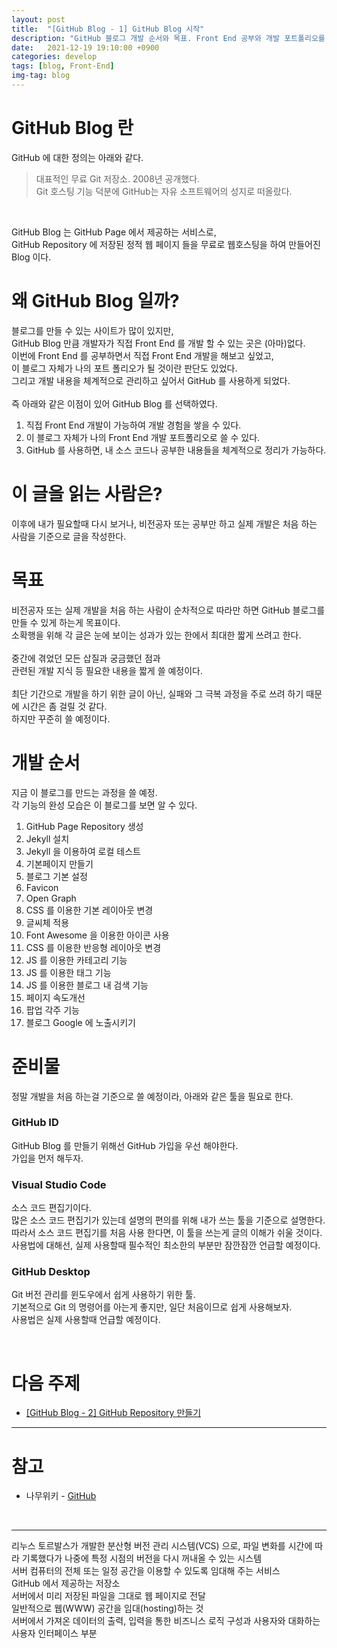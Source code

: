 ```yaml
---
layout: post
title:  "[GitHub Blog - 1] GitHub Blog 시작"
description: "GitHub 블로그 개발 순서와 목표. Front End 공부와 개발 포트폴리오를 만들어 보자."
date:   2021-12-19 19:10:00 +0900
categories: develop
tags: [blog, Front-End]
img-tag: blog
---
```

# GitHub Blog 란
GitHub 에 대한 정의는 아래와 같다. 
>대표적인 무료 <span class="tooltip" id="id-1">Git</span> 저장소. 2008년 공개했다.<br> Git <span class="tooltip" id="id-2">호스팅</span> 기능 덕분에 GitHub는 자유 소프트웨어의 성지로 떠올랐다.
<br>

GitHub Blog 는 GitHub Page 에서 제공하는 서비스로,  
GitHub <span class="tooltip" id="id-3">Repository</span>
에 저장된 <span class="tooltip" id="id-4">정적 웹 페이지</span> 들을 무료로 
<span class="tooltip" id="id-5">웹호스팅</span>을 하여 만들어진 Blog 이다.



# 왜 GitHub Blog 일까?
블로그를 만들 수 있는 사이트가 많이 있지만,  
GitHub Blog 만큼 개발자가 직접 <span class="tooltip" id="id-6">Front End</span> 를 개발 할 수 있는 곳은 (아마)없다.  
이번에 Front End 를 공부하면서 직접 Front End 개발을 해보고 싶었고,  
이 블로그 자체가 나의 포트 폴리오가 될 것이란 판단도 있었다.  
그리고 개발 내용을 체계적으로 관리하고 싶어서 GitHub 를 사용하게 되었다.  
<br>
즉 아래와 같은 이점이 있어 GitHub Blog 를 선택하였다.
1. 직접 Front End 개발이 가능하여 개발 경험을 쌓을 수 있다.
2. 이 블로그 자체가 나의 Front End 개발 포트폴리오로 쓸 수 있다.
3. GitHub 를 사용하면, 내 소스 코드나 공부한 내용들을 체계적으로 정리가 가능하다.  



# 이 글을 읽는 사람은?
이후에 내가 필요할때 다시 보거나, 비전공자 또는 공부만 하고 실제 개발은 처음 하는 사람을 기준으로 글을 작성한다.  



# 목표
비전공자 또는 실제 개발을 처음 하는 사람이 순차적으로 따라만 하면 GitHub 블로그를 만들 수 있게 하는게 목표이다.    
소확행을 위해 각 글은 눈에 보이는 성과가 있는 한에서 최대한 짧게 쓰려고 한다.   
<br>
중간에 겪었던 모든 삽질과 궁금했던 점과   
관련된 개발 지식 등 필요한 내용을 짧게 쓸 예정이다.  
<br>
최단 기간으로 개발을 하기 위한 글이 아닌, 실패와 그 극복 과정을 주로 쓰려 하기 때문에 시간은 좀 걸릴 것 같다.  
하지만 꾸준히 쓸 예정이다.  



# 개발 순서
지금 이 블로그를 만드는 과정을 쓸 예정.  
각 기능의 완성 모습은 이 블로그를 보면 알 수 있다.  

 1. GitHub Page Repository 생성
 2. Jekyll 설치
 3. Jekyll 을 이용하여 로컬 테스트
 4. 기본페이지 만들기
 5. 블로그 기본 설정
 6. Favicon
 7. Open Graph
 8. CSS 를 이용한 기본 레이아웃 변경
 9. 글씨체 적용
 10. Font Awesome 을 이용한 아이콘 사용
 11. CSS 를 이용한 반응형 레이아웃 변경
 12. JS 를 이용한 카테고리 기능
 13. JS 를 이용한 태그 기능
 14. JS 를 이용한 블로그 내 검색 기능
 15. 페이지 속도개선
 16. 팝업 각주 기능
 17. 블로그 Google 에 노출시키기 


# 준비물
정말 개발을 처음 하는걸 기준으로 쓸 예정이라, 아래와 같은 툴을 필요로 한다.  

### GitHub ID
GitHub Blog 를 만들기 위해선 GitHub 가입을 우선 해야한다.  
가입을 먼저 해두자.  


### Visual Studio Code
소스 코드 편집기이다.  
많은 소스 코드 편집기가 있는데 설명의 편의를 위해 내가 쓰는 툴을 기준으로 설명한다.  
따라서 소스 코드 편집기를 처음 사용 한다면, 이 툴을 쓰는게 글의 이해가 쉬울 것이다.  
사용법에 대해선, 실제 사용할때 필수적인 최소한의 부분만 잠깐잠깐 언급할 예정이다.     


### GitHub Desktop
Git 버전 관리를 윈도우에서 쉽게 사용하기 위한 툴.  
기본적으로 Git 의 명령어를 아는게 좋지만, 일단 처음이므로 쉽게 사용해보자.  
사용법은 실제 사용할때 언급할 예정이다. 


<br>

# 다음 주제
- [[GitHub Blog - 2] GitHub Repository 만들기][start-github]

<hr>

# 참고
 - 나무위키 - [GitHub][github-namu]
 <br>
 <hr>

[start-github]: /develop/2021/12/20/blog-start-github.html
[github-namu]: https://namu.wiki/w/GitHub

<div class="tooltip-desc">
  <div class="tooltip-description" id="desc-1">리누스 토르발스가 개발한 분산형 버전 관리 시스템(VCS) 으로, 파일 변화를 시간에 따라 기록했다가 나중에 특정 시점의 버전을 다시 꺼내올 수 있는 시스템</div>
  <div class="tooltip-description" id="desc-2">서버 컴퓨터의 전체 또는 일정 공간을 이용할 수 있도록 임대해 주는 서비스</div>
  <div class="tooltip-description" id="desc-3">GitHub 에서 제공하는 저장소</div>
  <div class="tooltip-description" id="desc-4">서버에서 미리 저장된 파일을 그대로 웹 페이지로 전달</div>
  <div class="tooltip-description" id="desc-5">일반적으로 웹(WWW) 공간을 임대(hosting)하는 것</div>
  <div class="tooltip-description" id="desc-6">서버에서 가져온 데이터의 출력, 입력을 통한 비즈니스 로직 구성과 사용자와 대화하는 사용자 인터페이스 부분</div>
</div>